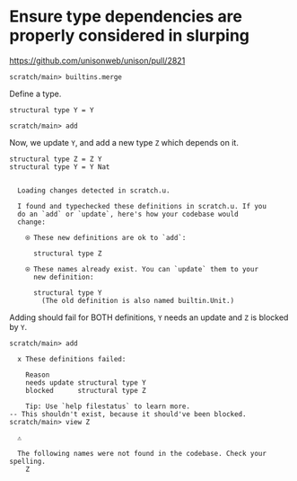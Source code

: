 # Ensure type dependencies are properly considered in slurping

https://github.com/unisonweb/unison/pull/2821

``` ucm :hide
scratch/main> builtins.merge
```

Define a type.

``` unison :hide
structural type Y = Y
```

``` ucm :hide
scratch/main> add
```

Now, we update `Y`, and add a new type `Z` which depends on it.

``` unison
structural type Z = Z Y
structural type Y = Y Nat
```

``` ucm :added-by-ucm

  Loading changes detected in scratch.u.

  I found and typechecked these definitions in scratch.u. If you
  do an `add` or `update`, here's how your codebase would
  change:

    ⍟ These new definitions are ok to `add`:
    
      structural type Z
    
    ⍟ These names already exist. You can `update` them to your
      new definition:
    
      structural type Y
        (The old definition is also named builtin.Unit.)
```

Adding should fail for BOTH definitions, `Y` needs an update and `Z` is blocked by `Y`.

``` ucm :error
scratch/main> add

  x These definitions failed:

    Reason
    needs update structural type Y
    blocked      structural type Z

    Tip: Use `help filestatus` to learn more.
-- This shouldn't exist, because it should've been blocked.
scratch/main> view Z

  ⚠️

  The following names were not found in the codebase. Check your spelling.
    Z
```
